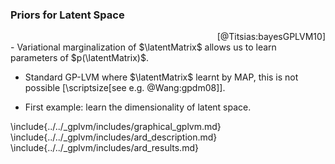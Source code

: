 ### Priors for Latent Space

<div align="right">
    [@Titsias:bayesGPLVM10]
</div>
-   Variational marginalization of $\latentMatrix$ allows us to learn
    parameters of $p(\latentMatrix)$.

-   Standard GP-LVM where $\latentMatrix$ learnt by MAP, this is not
    possible [\scriptsize[see e.g. @Wang:gpdm08]].

-   First example: learn the dimensionality of latent space.

\include{../../_gplvm/includes/graphical_gplvm.md}
\include{../../_gplvm/includes/ard_description.md}
\include{../../_gplvm/includes/ard_results.md}

